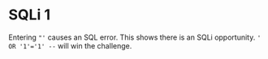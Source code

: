 # SQLi 1

Entering `"'` causes an SQL error. This shows there is an SQLi opportunity. `' OR '1'='1' --` will win the challenge.
